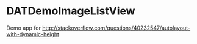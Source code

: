 # DATDemoImageListView

Demo app for http://stackoverflow.com/questions/40232547/autolayout-with-dynamic-height
